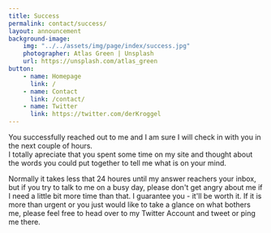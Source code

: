 ```yaml
---
title: Success
permalink: contact/success/
layout: announcement
background-image:
    img: "../../assets/img/page/index/success.jpg"
    photographer: Atlas Green | Unsplash
    url: https://unsplash.com/atlas_green
button:
    - name: Homepage
      link: /
    - name: Contact
      link: /contact/
    - name: Twitter
      link: https://twitter.com/derKroggel
---
```

You successfully reached out to me and I am sure I will check in with you in the next couple of hours.  
I totally apreciate that you spent some time on my site and thought about the words you could put together to tell me what is on your mind.  

Normally it takes less that 24 houres until my answer reachers your inbox, but if you try to talk to me on a busy day, please don't get angry about me if I need a little bit more time than that. I guarantee you - it'll be worth it. If it is more than urgent or you just would like to take a glance on what bothers me, please feel free to head over to my Twitter Account and tweet or ping me there.